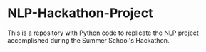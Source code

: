 # NLP-Hackathon-Project
This is a repository with Python code to replicate the NLP project accomplished during the Summer School's Hackathon.
